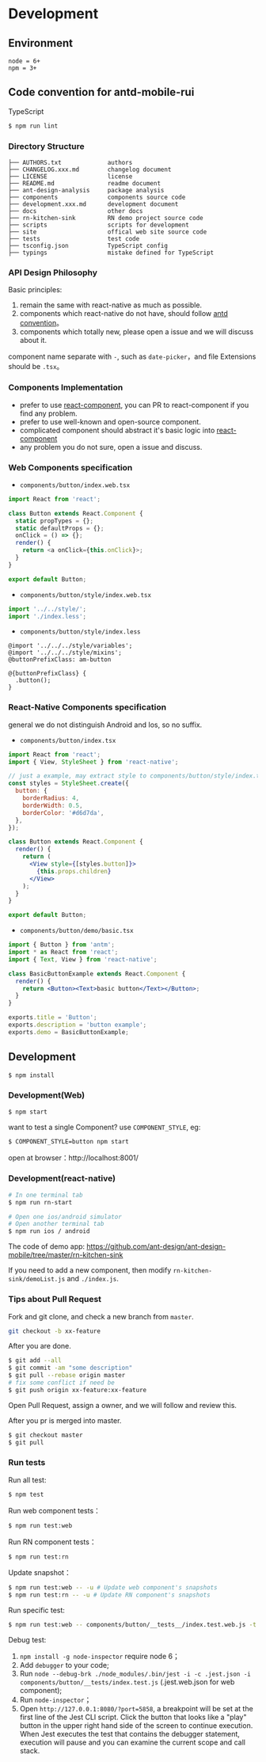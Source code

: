 # Development

## Environment

```
node = 6+
npm = 3+
```

## Code convention for antd-mobile-rui

TypeScript

```bash
$ npm run lint
```

### Directory Structure
```
├── AUTHORS.txt             authors
├── CHANGELOG.xxx.md        changelog document
├── LICENSE                 license
├── README.md               readme document
├── ant-design-analysis     package analysis
├── components              components source code
├── development.xxx.md      development document
├── docs                    other docs
├── rn-kitchen-sink         RN demo project source code
├── scripts                 scripts for development
├── site                    offical web site source code
├── tests                   test code
├── tsconfig.json           TypeScript config
├── typings                 mistake defined for TypeScript
```

### API Design Philosophy

Basic principles:

1. remain the same with react-native as much as possible.
2. components which react-native do not have, should follow [antd convention](https://ant.design/)。
3. components which totally new, please open a issue and we will discuss about it.

component name separate with `-`, such as `date-picker`，and file Extensions should be `.tsx`。


### Components Implementation

- prefer to use [react-component](https://github.com/react-component/), you can PR to react-component if you find any problem.
- prefer to use well-known and open-source component.
- complicated component should abstract it's basic logic into [react-component](https://github.com/react-component/)
- any problem you do not sure, open a issue and discuss.

### Web Components specification

- `components/button/index.web.tsx`

```js
import React from 'react';

class Button extends React.Component {
  static propTypes = {};
  static defaultProps = {};
  onClick = () => {};
  render() {
    return <a onClick={this.onClick}>;
  }
}

export default Button;
```

- `components/button/style/index.web.tsx`

```js
import '../../style/';
import './index.less';
```

- `components/button/style/index.less`

```less
@import '../../../style/variables';
@import '../../../style/mixins';
@buttonPrefixClass: am-button

@{buttonPrefixClass} {
  .button();
}
```

### React-Native Components specification

general we do not distinguish Android and Ios, so no suffix.

- `components/button/index.tsx`

```jsx
import React from 'react';
import { View, StyleSheet } from 'react-native';

// just a example, may extract style to components/button/style/index.tsx
const styles = StyleSheet.create({
  button: {
    borderRadius: 4,
    borderWidth: 0.5,
    borderColor: '#d6d7da',
  },
});

class Button extends React.Component {
  render() {
    return (
      <View style={[styles.button]}>
        {this.props.children}
      </View>
    );
  }
}

export default Button;
```

- `components/button/demo/basic.tsx`

```jsx
import { Button } from 'antm';
import * as React from 'react';
import { Text, View } from 'react-native';

class BasicButtonExample extends React.Component {
  render() {
    return <Button><Text>basic button</Text></Button>;
  }
}

exports.title = 'Button';
exports.description = 'button example';
exports.demo = BasicButtonExample;
```

## Development

```bash
$ npm install
```

### Development(Web)

```bash
$ npm start
```

want to test a single Component? use `COMPONENT_STYLE`, eg:

```bash
$ COMPONENT_STYLE=button npm start
```

open at browser：http://localhost:8001/

### Development(react-native)

```bash
# In one terminal tab
$ npm run rn-start

# Open one ios/android simulator
# Open another terminal tab
$ npm run ios / android
```

The code of demo app: https://github.com/ant-design/ant-design-mobile/tree/master/rn-kitchen-sink

If you need to add a new component, then modify `rn-kitchen-sink/demoList.js` and `./index.js`.

### Tips about Pull Request

Fork and git clone, and check a new branch from `master`.

```bash
git checkout -b xx-feature
```

After you are done.

```bash
$ git add --all
$ git commit -am "some description"
$ git pull --rebase origin master
# fix some conflict if need be
$ git push origin xx-feature:xx-feature
```

Open Pull Request, assign a owner, and we will follow and review this.

After you pr is merged into master.

```bash
$ git checkout master
$ git pull
```

### Run tests

Run all test:

```bash
$ npm test
```

Run web component tests：

```bash
$ npm run test:web
```

Run RN component tests：

```bash
$ npm run test:rn
```

Update snapshot：

```bash
$ npm run test:web -- -u # Update web component's snapshots
$ npm run test:rn -- -u # Update RN component's snapshots
```

Run specific test:

```bash
$ npm run test:web -- components/button/__tests__/index.test.web.js -t 'pressIn'
```

Debug test:

1. `npm install -g node-inspector` require node 6；
1. Add `debugger` to your code;
1. Run `node --debug-brk ./node_modules/.bin/jest -i -c .jest.json -i components/button/__tests/index.test.js` (.jest.web.json for web component);
1. Run `node-inspector`；
1. Open `http://127.0.0.1:8080/?port=5858`, a breakpoint will be set at the first line of the Jest CLI script. Click the button that looks like a "play" button in the upper right hand side of the screen to continue execution. When Jest executes the test that contains the debugger statement, execution will pause and you can examine the current scope and call stack.
